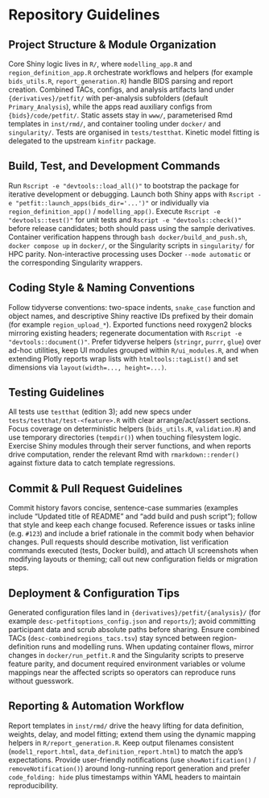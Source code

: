 # Repository Guidelines

## Project Structure & Module Organization
Core Shiny logic lives in `R/`, where `modelling_app.R` and `region_definition_app.R` orchestrate workflows and helpers (for example `bids_utils.R`, `report_generation.R`) handle BIDS parsing and report creation. Combined TACs, configs, and analysis artifacts land under `{derivatives}/petfit/` with per-analysis subfolders (default `Primary_Analysis`), while the apps read auxiliary configs from `{bids}/code/petfit/`. Static assets stay in `www/`, parameterised Rmd templates in `inst/rmd/`, and container tooling under `docker/` and `singularity/`. Tests are organised in `tests/testthat`. Kinetic model fitting is delegated to the upstream `kinfitr` package.

## Build, Test, and Development Commands
Run `Rscript -e "devtools::load_all()"` to bootstrap the package for iterative development or debugging. Launch both Shiny apps with `Rscript -e "petfit::launch_apps(bids_dir='...')"` or individually via `region_definition_app()` / `modelling_app()`. Execute `Rscript -e "devtools::test()"` for unit tests and `Rscript -e "devtools::check()"` before release candidates; both should pass using the sample derivatives. Container verification happens through `bash docker/build_and_push.sh`, `docker compose up` in `docker/`, or the Singularity scripts in `singularity/` for HPC parity. Non-interactive processing uses Docker `--mode automatic` or the corresponding Singularity wrappers.

## Coding Style & Naming Conventions
Follow tidyverse conventions: two-space indents, `snake_case` function and object names, and descriptive Shiny reactive IDs prefixed by their domain (for example `region_upload_*`). Exported functions need roxygen2 blocks mirroring existing headers; regenerate documentation with `Rscript -e "devtools::document()"`. Prefer tidyverse helpers (`stringr`, `purrr`, `glue`) over ad-hoc utilities, keep UI modules grouped within `R/ui_modules.R`, and when extending Plotly reports wrap lists with `htmltools::tagList()` and set dimensions via `layout(width=..., height=...)`.

## Testing Guidelines
All tests use `testthat` (edition 3); add new specs under `tests/testthat/test-<feature>.R` with clear arrange/act/assert sections. Focus coverage on deterministic helpers (`bids_utils.R`, `validation.R`) and use temporary directories (`tempdir()`) when touching filesystem logic. Exercise Shiny modules through their server functions, and when reports drive computation, render the relevant Rmd with `rmarkdown::render()` against fixture data to catch template regressions.

## Commit & Pull Request Guidelines
Commit history favors concise, sentence-case summaries (examples include “Updated title of README” and “add build and push script”); follow that style and keep each change focused. Reference issues or tasks inline (e.g. `#123`) and include a brief rationale in the commit body when behavior changes. Pull requests should describe motivation, list verification commands executed (tests, Docker build), and attach UI screenshots when modifying layouts or theming; call out new configuration fields or migration steps.

## Deployment & Configuration Tips
Generated configuration files land in `{derivatives}/petfit/{analysis}/` (for example `desc-petfitoptions_config.json` and `reports/`); avoid committing participant data and scrub absolute paths before sharing. Ensure combined TACs (`desc-combinedregions_tacs.tsv`) stay synced between region-definition runs and modelling runs. When updating container flows, mirror changes in `docker/run_petfit.R` and the Singularity scripts to preserve feature parity, and document required environment variables or volume mappings near the affected scripts so operators can reproduce runs without guesswork.

## Reporting & Automation Workflow
Report templates in `inst/rmd/` drive the heavy lifting for data definition, weights, delay, and model fitting; extend them using the dynamic mapping helpers in `R/report_generation.R`. Keep output filenames consistent (`model1_report.html`, `data_definition_report.html`) to match the app’s expectations. Provide user-friendly notifications (use `showNotification()` / `removeNotification()`) around long-running report generation and prefer `code_folding: hide` plus timestamps within YAML headers to maintain reproducibility.

